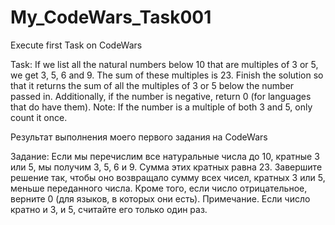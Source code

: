 # My_CodeWars_Task001
Execute first Task on CodeWars

Task:
If we list all the natural numbers below 10 that are multiples of 3 or 5, we get 3, 5, 6 and 9. The sum of these multiples is 23.
Finish the solution so that it returns the sum of all the multiples of 3 or 5 below the number passed in. Additionally, if the number is negative, return 0 (for languages that do have them).
Note: If the number is a multiple of both 3 and 5, only count it once.

Результат выполнения моего первого задания на CodeWars

Задание:
Если мы перечислим все натуральные числа до 10, кратные 3 или 5, мы получим 3, 5, 6 и 9. Сумма этих кратных равна 23.
Завершите решение так, чтобы оно возвращало сумму всех чисел, кратных 3 или 5, меньше переданного числа.
Кроме того, если число отрицательное, верните 0 (для языков, в которых они есть).
Примечание. Если число кратно и 3, и 5, считайте его только один раз.
